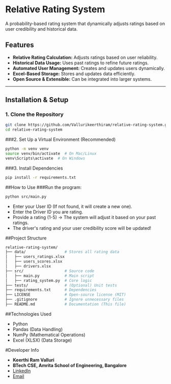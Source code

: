 # Relative Rating System

A probability-based rating system that dynamically adjusts ratings based on user credibility and historical data.

## Features
- **Relative Rating Calculation:** Adjusts ratings based on user reliability.
- **Historical Data Usage:** Uses past ratings to refine future ratings.
- **Automated User Management:** Creates and updates users dynamically.
- **Excel-Based Storage:** Stores and updates data efficiently.
- **Open Source & Extensible:** Can be integrated into larger systems.

---

## Installation & Setup

### 1. Clone the Repository
```bash
git clone https://github.com/Vallurikeerthiram/relative-rating-system.git
cd relative-rating-system
```
###2. Set Up a Virtual Environment (Recommended)
```bash
python -m venv venv
source venv/bin/activate  # On Mac/Linux
venv\Scripts\activate  # On Windows
```

###3. Install Dependencies
```bash
pip install -r requirements.txt
```
##How to Use
###Run the program:
```bash
python src/main.py
```
- Enter your User ID (If not found, it will create a new one).
- Enter the Driver ID you are rating.
- Provide a rating (1-5) → The system will adjust it based on your past ratings.
- The driver's rating and your user credibility score will be updated!

##Project Structure
```bash
relative-rating-system/
├── data/                 # Stores all rating data
│   ├── users_ratings.xlsx  
│   ├── users_scores.xlsx  
│   ├── drivers.xlsx  
├── src/                  # Source code
│   ├── main.py           # Main script
│   ├── rating_system.py  # Core logic
├── tests/                # (Optional) Unit tests
├── requirements.txt      # Dependencies
├── LICENSE               # Open-source license (MIT)
├── .gitignore            # Ignore unnecessary files
├── README.md             # Documentation (This file)
```

##Technologies Used
- Python
- Pandas (Data Handling)
- NumPy (Mathematical Operations)
- Excel (XLSX) (Data Storage)

#Developer Info
- **Keerthi Ram Valluri**
- **BTech CSE, Amrita School of Engineering, Bangalore**
- [LinkedIn](https://in.linkedin.com/in/valluri-keerthi-ram-503576216)
- [Email](mailto:keerthiramvalluri@gmail.com)
